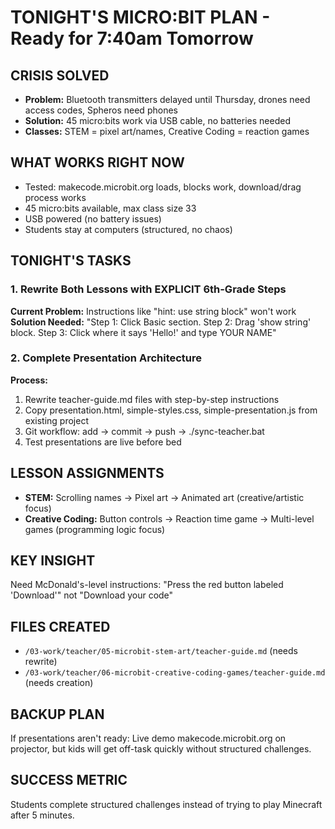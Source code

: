 # TONIGHT'S MICRO:BIT PLAN - Ready for 7:40am Tomorrow

## CRISIS SOLVED
- **Problem:** Bluetooth transmitters delayed until Thursday, drones need access codes, Spheros need phones
- **Solution:** 45 micro:bits work via USB cable, no batteries needed
- **Classes:** STEM = pixel art/names, Creative Coding = reaction games

## WHAT WORKS RIGHT NOW
- Tested: makecode.microbit.org loads, blocks work, download/drag process works
- 45 micro:bits available, max class size 33 
- USB powered (no battery issues)
- Students stay at computers (structured, no chaos)

## TONIGHT'S TASKS

### 1. Rewrite Both Lessons with EXPLICIT 6th-Grade Steps
**Current Problem:** Instructions like "hint: use string block" won't work
**Solution Needed:** "Step 1: Click Basic section. Step 2: Drag 'show string' block. Step 3: Click where it says 'Hello!' and type YOUR NAME"

### 2. Complete Presentation Architecture  
**Process:**
1. Rewrite teacher-guide.md files with step-by-step instructions
2. Copy presentation.html, simple-styles.css, simple-presentation.js from existing project
3. Git workflow: add → commit → push → ./sync-teacher.bat
4. Test presentations are live before bed

## LESSON ASSIGNMENTS
- **STEM:** Scrolling names → Pixel art → Animated art (creative/artistic focus)
- **Creative Coding:** Button controls → Reaction time game → Multi-level games (programming logic focus)

## KEY INSIGHT
Need McDonald's-level instructions: "Press the red button labeled 'Download'" not "Download your code"

## FILES CREATED
- `/03-work/teacher/05-microbit-stem-art/teacher-guide.md` (needs rewrite)
- `/03-work/teacher/06-microbit-creative-coding-games/teacher-guide.md` (needs creation)

## BACKUP PLAN
If presentations aren't ready: Live demo makecode.microbit.org on projector, but kids will get off-task quickly without structured challenges.

## SUCCESS METRIC
Students complete structured challenges instead of trying to play Minecraft after 5 minutes.